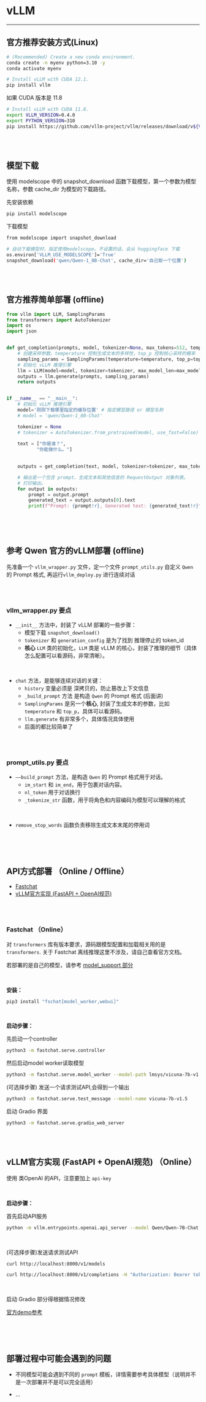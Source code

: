 # vLLM 

---

## 官方推荐安装方式(Linux)

```bash
# (Recommended) Create a new conda environment.
conda create -n myenv python=3.10 -y
conda activate myenv

# Install vLLM with CUDA 12.1.
pip install vllm
```

如果 CUDA 版本是 11.8
```bash
# Install vLLM with CUDA 11.8.
export VLLM_VERSION=0.4.0
export PYTHON_VERSION=310
pip install https://github.com/vllm-project/vllm/releases/download/v${VLLM_VERSION}/vllm-${VLLM_VERSION}+cu118-cp${PYTHON_VERSION}-cp${PYTHON_VERSION}-manylinux1_x86_64.whl --extra-index-url https://download.pytorch.org/whl/cu118
```

<br>
<br>

## 模型下载

使用 modelscope 中的 snapshot_download 函数下载模型，第一个参数为模型名称，参数 cache_dir 为模型的下载路径。

先安装依赖
```bash
pip install modelscope
```
下载模型
```bash
from modelscope import snapshot_download

# 自动下载模型时，指定使用modelscope。不设置的话，会从 huggingface 下载
os.environ['VLLM_USE_MODELSCOPE']='True'
snapshot_download('qwen/Qwen-1_8B-Chat', cache_dir='自己取一个位置')
```



<br>
<br>


## 官方推荐简单部署 (offline)
```python
from vllm import LLM, SamplingParams
from transformers import AutoTokenizer
import os
import json


def get_completion(prompts, model, tokenizer=None, max_tokens=512, temperature=0.8, top_p=0.95, max_model_len=2048):
    # 创建采样参数。temperature 控制生成文本的多样性，top_p 控制核心采样的概率
    sampling_params = SamplingParams(temperature=temperature, top_p=top_p, max_tokens=max_tokens)
    # 初始化 vLLM 推理引擎
    llm = LLM(model=model, tokenizer=tokenizer, max_model_len=max_model_len)
    outputs = llm.generate(prompts, sampling_params)
    return outputs


if __name__ == "__main__":    
    # 初始化 vLLM 推理引擎
    model='刚刚下载哪里指定的缓存位置' # 指定模型路径 or 模型名称
    # model = 'qwen/Qwen-1_8B-Chat'

    tokenizer = None
    # tokenizer = AutoTokenizer.from_pretrained(model, use_fast=False) # 加载分词器后传入vLLM 模型，但不是必要的。
    
    text = ["你是谁？",
           "你能做什么。"]
   

    outputs = get_completion(text, model, tokenizer=tokenizer, max_tokens=512, temperature=1, top_p=1, max_model_len=2048)

    # 输出是一个包含 prompt、生成文本和其他信息的 RequestOutput 对象列表。
    # 打印输出。
    for output in outputs:
        prompt = output.prompt
        generated_text = output.outputs[0].text
        print(f"Prompt: {prompt!r}, Generated text: {generated_text!r}")
        
```


<br>
<br>



## 参考 Qwen 官方的vLLM部署 (offline)

先准备一个 `vllm_wrapper.py` 文件，定一个文件 `prompt_utils.py` 自定义 `Qwen` 的 Prompt 格式, 再运行`vllm_deploy.py` 进行连续对话


<br>
<br>

### vllm_wrapper.py 要点

- `__init__` 方法中，封装了 vLLM 部署的一些步骤：
    - 模型下载 `snapshot_download()`
    - `tokenizer` 和 `generation_config` 是为了找到 推理停止的 token_id
    - **核心** `LLM` 类的初始化，`LLM` 类是 vLLM 的核心，封装了推理的细节（具体怎么配置可以看源码，非常清晰）。
<br>

- `chat` 方法，是能够连续对话的关键：
    - `history` 变量必须是 深拷贝的，防止篡改上下文信息
    - `_build_prompt` 方法 是构造 `Qwen` 的 Prompt 格式 (后面讲)
    - `SamplingParams` 是另一个**核心**, 封装了生成文本的参数，比如 `temperature` 和 `top_p`，具体可以看源码。
    - `llm.generate` 有非常多个，具体情况具体使用
    - 后面的都比较简单了


<br>
<br>


### prompt_utils.py 要点


- `——build_prompt` 方法，是构造 `Qwen` 的 Prompt 格式用于对话。
    - `im_start` 和 `im_end`，用于包裹对话内容。
    - `nl_token` 用于对话换行
    - `_tokenize_str` 函数，用于将角色和内容编码为模型可以理解的格式

<br>

- `remove_stop_words` 函数负责移除生成文本末尾的停用词



<br>
<br>
<br>



## API方式部署 （Online / Offline）

- [Fastchat](https://github.com/lm-sys/FastChat#other-models)
- [vLLM官方实现 (FastAPI + OpenAI规范)](https://docs.vllm.ai/en/latest/serving/openai_compatible_server.html)


<br>
<br>


### Fastchat （Online）

对 `transformers` 库有版本要求，源码跟模型配置和加载相关用的是 `transformers`. 关于 Fastchat 离线推理这里不涉及，请自己查看官方文档。

若部署的是自己的模型，请参考 [model_support 部分](https://github.com/lm-sys/FastChat/blob/main/docs/model_support.md#supported-models)

<br>

**安装：**
```bash
pip3 install "fschat[model_worker,webui]"
```

<br>

**启动步骤：**

先启动一个controller

```bash
python3 -m fastchat.serve.controller
```


然后启动model worker读取模型

```bash
python3 -m fastchat.serve.model_worker --model-path lmsys/vicuna-7b-v1.5
```


(可选择步骤) 发送一个请求测试API,会得到一个输出
```bash
python3 -m fastchat.serve.test_message --model-name vicuna-7b-v1.5
```

启动 Gradio 界面
```bash
python3 -m fastchat.serve.gradio_web_server
```


<br>
<br>


## vLLM官方实现 (FastAPI + OpenAI规范) （Online）

使用 类OpenAI 的API，注意要加上 `api-key`

<br>

**启动步骤：**

首先启动API服务

```bash
python -m vllm.entrypoints.openai.api_server --model Qwen/Qwen-7B-Chat --dtype auto --api-key token-abc123
```

<br>

(可选择步骤)发送请求测试API

```bash
curl http://localhost:8000/v1/models

curl http://localhost:8000/v1/completions -H "Authorization: Bearer token-abc123" -H "Content-Type: application/json" -d '{"model":"qwen/Qwen-7B-Chat","prompt": "你好！","max_tokens": 7,"temperature": 0}'
```

<br>

启动 Gradio 部分得根据情况修改

[官方demo参考](https://docs.vllm.ai/en/latest/getting_started/examples/gradio_webserver.html)



<br>
<br>
<br>


## 部署过程中可能会遇到的问题
- 不同模型可能会遇到不同的 `prompt` 模板，详情需要参考具体模型（说明并不是一次部署并不是可以完全适用）

- ...